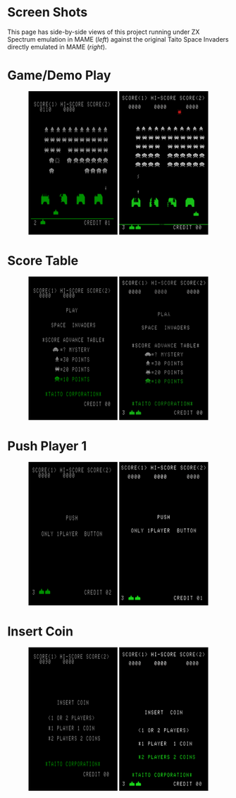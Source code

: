 # Screen Shots

This page has side-by-side views of this project running under ZX Spectrum emulation in MAME (*left*) against the original Taito Space Invaders directly emulated in MAME (*right*).

# Game/Demo Play

<p align="center">
<img src="screens/game-play.png" width="40%" height="325">
<img src="screens/taito/game-play.png" width="40%" height="325" >
</p>

# Score Table

<p align="center">
<img src="screens/score-table.png" width="40%" height="325">
<img src="screens/taito/score-table.png" width="40%" height="325" >
</p>

# Push Player 1

<p align="center">
<img src="screens/push-player-1.png" width="40%" height="325">
<img src="screens/taito/push-player-1.png" width="40%" height="325" >
</p>

# Insert Coin

<p align="center">
<img src="screens/insert-coin.png" width="40%" height="325" height="325">
<img src="screens/taito/insert-coin.png" width="40%" height="325">

</p>

